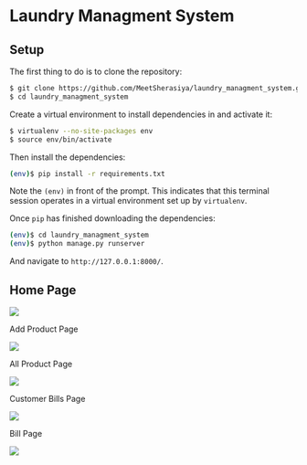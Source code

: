 # Laundry Managment System

## Setup

The first thing to do is to clone the repository:

```sh
$ git clone https://github.com/MeetSherasiya/laundry_managment_system.git
$ cd laundry_managment_system
```

Create a virtual environment to install dependencies in and activate it:

```sh
$ virtualenv --no-site-packages env
$ source env/bin/activate
```

Then install the dependencies:

```sh
(env)$ pip install -r requirements.txt
```
Note the `(env)` in front of the prompt. This indicates that this terminal
session operates in a virtual environment set up by `virtualenv`.

Once `pip` has finished downloading the dependencies:
```sh
(env)$ cd laundry_managment_system
(env)$ python manage.py runserver
```
And navigate to `http://127.0.0.1:8000/`.

## Home Page
<img src='screenshot/homepage.png' >
<br>
<p>Add Product Page</p>
<img src='screenshot/addproduct.png'>
<br>
<p>All Product Page</p>
<img src='screenshot/allproduct.png'>
<br>
<p>Customer Bills Page</p>
<img src='screenshot/customerbill.png'>
<br>
<p>Bill Page</p>
<img src='screenshot/bill.png'>

